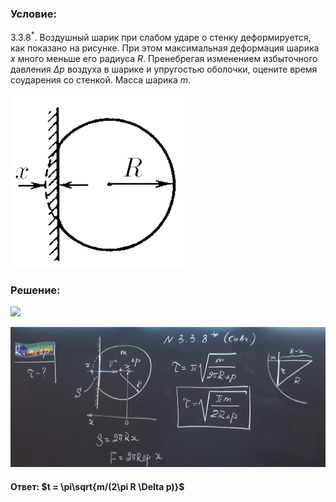 ###  Условие: 

$3.3.8^*.$ Воздушный шарик при слабом ударе о стенку деформируется, как показано на рисунке. При этом максимальная деформация шарика $x$ много меньше его радиуса $R$. Пренебрегая изменением избыточного давления $\Delta p$ воздуха в шарике и упругостью оболочки, оцените время соударения со стенкой. Масса шарика $m$. 

![К задаче $3.3.8^*.$|278x278, 30%](../../img/3.3.8/statement.png) 

###  Решение: 

![](https://www.youtube.com/embed/UEJeV4tw5fU) 

![|1594x709, 67%](../../img/3.3.8/01.png) 

####  Ответ: $t = \pi\sqrt{m/(2\pi R \Delta p)}$ 
